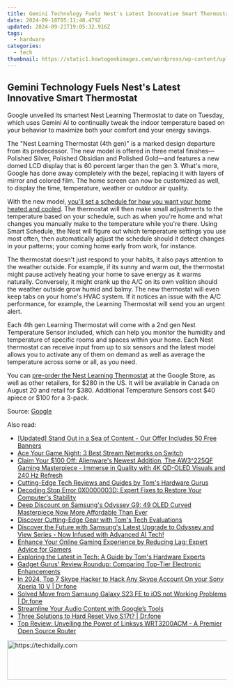 ```yaml
---
title: Gemini Technology Fuels Nest's Latest Innovative Smart Thermostat
date: 2024-09-18T05:11:48.479Z
updated: 2024-09-21T19:05:32.916Z
tags:
  - hardware
categories:
  - tech
thumbnail: https://static1.howtogeekimages.com/wordpress/wp-content/uploads/2024/08/nest-learning-temp.jpg
---
```


## Gemini Technology Fuels Nest's Latest Innovative Smart Thermostat

Google unveiled its smartest Nest Learning Thermostat to date on Tuesday, which uses Gemini AI to continually tweak the indoor temperature based on your behavior to maximize both your comfort and your energy savings.

 The "Nest Learning Thermostat (4th gen)" is a marked design departure from its predecessor. The new model is offered in three metal finishes—Polished Silver, Polished Obsidian and Polished Gold—and features a new domed LCD display that is 60 percent larger than the gen 3\. What's more, Google has done away completely with the bezel, replacing it with layers of mirror and colored film. The home screen can now be customized as well, to display the time, temperature, weather or outdoor air quality.

 With the new model, [you'll set a schedule for how you want your home heated and cooled](https://fox-hovers.techidaily.com/updated-industry-standards-selecting-prime-gear-for-ultimate-4k-results-for-2024/). The thermostat will then make small adjustments to the temperature based on your schedule, such as when you're home and what changes you manually make to the temperature while you're there. Using Smart Schedule, the Nest will figure out which temperature settings you use most often, then automatically adjust the schedule should it detect changes in your patterns; your coming home early from work, for instance.

 The thermostat doesn't just respond to your habits, it also pays attention to the weather outside. For example, if its sunny and warm out, the thermostat might pause actively heating your home to save energy as it warms naturally. Conversely, it might crank up the A/C on its own volition should the weather outside grow humid and balmy. The new thermostat will even keep tabs on your home's HVAC system. If it notices an issue with the A/C performance, for example, the Learning Thermostat will send you an urgent alert.

 Each 4th gen Learning Thermostat will come with a 2nd gen Nest Temperature Sensor included, which can help you monitor the humidity and temperature of specific rooms and spaces within your home. Each Nest thermostat can receive input from up to six sensors and the latest model allows you to activate any of them on demand as well as average the temperature across some or all, as you need.

 You can [pre-order the Nest Learning Thermostat](https://store.google.com/US/product/nest%5Flearning%5Fthermostat%5F4th%5Fgen?hl=en-US) at the Google Store, as well as other retailers, for $280 in the US. It will be available in Canada on August 20 and retail for $380\. Additional Temperature Sensors cost $40 apiece or $100 for a 3-pack.

 Source: [Google](https://blog.google/products/google-nest/new-learning-thermostat/)

<ins class="adsbygoogle"
     style="display:block"
     data-ad-format="autorelaxed"
     data-ad-client="ca-pub-7571918770474297"
     data-ad-slot="1223367746"></ins>

<ins class="adsbygoogle"
     style="display:block"
     data-ad-client="ca-pub-7571918770474297"
     data-ad-slot="8358498916"
     data-ad-format="auto"
     data-full-width-responsive="true"></ins>

<span class="atpl-alsoreadstyle">Also read:</span>
<div><ul>
<li><a href="https://youtube-tips.techidaily.com/ed-stand-out-in-a-sea-of-content-our-offer-includes-50-free-banners/"><u>[Updated] Stand Out in a Sea of Content - Our Offer Includes 50 Free Banners</u></a></li>
<li><a href="https://games-able.techidaily.com/ace-your-game-night-3-best-stream-networks-on-switch/"><u>Ace Your Game Night: 3 Best Stream Networks on Switch</u></a></li>
<li><a href="https://hardware-reviews.techidaily.com/claim-your-100-off-alienwares-newest-addition-the-aw3225qf-gaming-masterpiece-immerse-in-quality-with-4k-qd-oled-visuals-and-240-hz-refresh/"><u>Claim Your $100 Off: Alienware's Newest Addition, The AW3^225QF Gaming Masterpiece - Immerse in Quality with 4K QD-OLED Visuals and 240 Hz Refresh</u></a></li>
<li><a href="https://hardware-reviews.techidaily.com/cutting-edge-tech-reviews-and-guides-by-toms-hardware-gurus/"><u>Cutting-Edge Tech Reviews and Guides by Tom's Hardware Gurus</u></a></li>
<li><a href="https://tech-recovery.techidaily.com/decoding-stop-error-0x0000003d-expert-fixes-to-restore-your-computers-stability/"><u>Decoding Stop Error 0X0000003D: Expert Fixes to Restore Your Computer's Stability</u></a></li>
<li><a href="https://hardware-reviews.techidaily.com/deep-discount-on-samsungs-odyssey-g9-49-oled-curved-masterpiece-now-more-affordable-than-ever/"><u>Deep Discount on Samsung's Odyssey G9: 49 OLED Curved Masterpiece Now More Affordable Than Ever</u></a></li>
<li><a href="https://hardware-reviews.techidaily.com/discover-cutting-edge-gear-with-toms-tech-evaluations/"><u>Discover Cutting-Edge Gear with Tom's Tech Evaluations</u></a></li>
<li><a href="https://hardware-reviews.techidaily.com/discover-the-future-with-samsungs-latest-upgrade-to-odyssey-and-view-series-now-infused-with-advanced-ai-tech/"><u>Discover the Future with Samsung's Latest Upgrade to Odyssey and View Series - Now Infused with Advanced AI Tech!</u></a></li>
<li><a href="https://tech-haven.techidaily.com/enhance-your-online-gaming-experience-by-reducing-lag-expert-advice-for-gamers/"><u>Enhance Your Online Gaming Experience by Reducing Lag: Expert Advice for Gamers</u></a></li>
<li><a href="https://hardware-reviews.techidaily.com/exploring-the-latest-in-tech-a-guide-by-toms-hardware-experts/"><u>Exploring the Latest in Tech: A Guide by Tom's Hardware Experts</u></a></li>
<li><a href="https://hardware-reviews.techidaily.com/gadget-gurus-review-roundup-comparing-top-tier-electronic-enhancements/"><u>Gadget Gurus' Review Roundup: Comparing Top-Tier Electronic Enhancements</u></a></li>
<li><a href="https://location-social.techidaily.com/in-2024-top-7-skype-hacker-to-hack-any-skype-account-on-your-sony-xperia-10-v-drfone-by-drfone-virtual-android/"><u>In 2024, Top 7 Skype Hacker to Hack Any Skype Account On your Sony Xperia 10 V | Dr.fone</u></a></li>
<li><a href="https://android-transfer.techidaily.com/solved-move-from-samsung-galaxy-s23-fe-to-ios-not-working-problems-drfone-by-drfone-transfer-from-android-transfer-from-android/"><u>Solved Move from Samsung Galaxy S23 FE to iOS not Working Problems | Dr.fone</u></a></li>
<li><a href="https://extra-hints.techidaily.com/streamline-your-audio-content-with-googles-tools/"><u>Streamline Your Audio Content with Google’s Tools</u></a></li>
<li><a href="https://techidaily.com/three-solutions-to-hard-reset-vivo-s17t-drfone-by-drfone-reset-android-reset-android/"><u>Three Solutions to Hard Reset Vivo S17t? | Dr.fone</u></a></li>
<li><a href="https://buynow-info.techidaily.com/top-review-unveiling-the-power-of-linksys-wrt3200acm-a-premier-open-source-router/"><u>Top Review: Unveiling the Power of Linksys WRT3200ACM - A Premier Open Source Router</u></a></li>
</ul></div>

<!-- affiliate ads begin -->
<a href="https://malaysia-healthcare-travel-council.pxf.io/c/5597632/1557743/17382" target="_top" id="1557743">
  <img src="//a.impactradius-go.com/display-ad/17382-1557743" border="0" alt="https://techidaily.com" width="728" height="90"/>
</a>
<img height="0" width="0" src="https://malaysia-healthcare-travel-council.pxf.io/i/5597632/1557743/17382" style="position:absolute;visibility:hidden;" border="0" />
<!-- affiliate ads end -->

